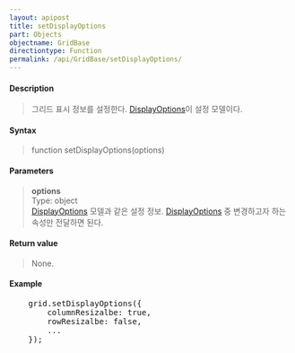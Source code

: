 ```yaml
---
layout: apipost
title: setDisplayOptions
part: Objects
objectname: GridBase
directiontype: Function
permalink: /api/GridBase/setDisplayOptions/
---
```



#### Description

> 그리드 표시 정보를 설정한다. [DisplayOptions](/api/Types/DisplayOptions/)이 설정 모델이다.

#### Syntax

> function setDisplayOptions(options)

#### Parameters

> **options**  
> Type: object  
> [DisplayOptions](/api/Types/DisplayOptions/) 모델과 같은 설정 정보. [DisplayOptions](/api/Types/DisplayOptions/) 중 변경하고자 하는 속성만 전달하면 된다.    

#### Return value

> None.

#### Example

<pre class="prettyprint">
    grid.setDisplayOptions({
        columnResizalbe: true,
        rowResizalbe: false,
        ...
    });
</pre>

